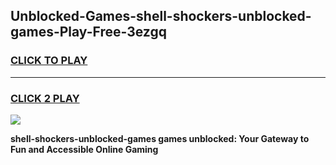 
## Unblocked-Games-shell-shockers-unblocked-games-Play-Free-3ezgq
<h3>
<a href="https://premium76.site?title=shell-shockers-unblocked-games&ref=18A">CLICK TO PLAY</a></h3>
<hr>

<h3>
<a href="https://premium76.site?title=shell-shockers-unblocked-games&ref=18A">CLICK 2 PLAY</a>
  
</h3>

<a href="https://premium76.site?title=shell-shockers-unblocked-games&ref=18A"><img src="https://clearcache.store/games.png"></a>


**shell-shockers-unblocked-games games unblocked: Your Gateway to Fun and Accessible Online Gaming**
